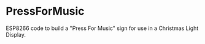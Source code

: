 # PressForMusic
ESP8266 code to build a "Press For Music" sign for use in a Christmas Light Display.
